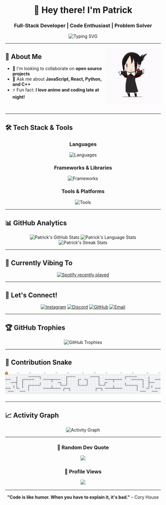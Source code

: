 <div align="center">
  
# 👋 Hey there! I'm Patrick
### Full-Stack Developer | Code Enthusiast | Problem Solver

<img src="https://readme-typing-svg.herokuapp.com?font=Fira+Code&pause=1000&color=9D4EDD&center=true&vCenter=true&width=435&lines=Welcome+to+my+GitHub+profile!;Full-Stack+Developer;Always+learning+new+things;Building+awesome+projects" alt="Typing SVG" />

</div>

---

<img align="right" height="180" src="https://github.com/Patricklumowa/Patricklumowa/blob/main/kaguya-shinomiya-kaguya-shinomiya-dance.gif" alt="Animated character" />

## 🚀 About Me

- 👯 I'm looking to collaborate on **open source projects**
- 💬 Ask me about **JavaScript, React, Python, and C++**
- ⚡ Fun fact: **I love anime and coding late at night!**

<br clear="right"/>

---

## 🛠️ Tech Stack & Tools

<div align="center">

### Languages
<img src="https://skillicons.dev/icons?i=js,ts,python,cs,html,css,cpp" alt="Languages" />

### Frameworks & Libraries
<img src="https://skillicons.dev/icons?i=react,nodejs,nextjs" alt="Frameworks" />

### Tools & Platforms
<img src="https://skillicons.dev/icons?i=git,github,vscode,vercel" alt="Tools" />

</div>

---

## 📊 GitHub Analytics

<div align="center">
  <img height="180em" src="https://github-readme-stats.vercel.app/api?username=Patricklumowa&show_icons=true&theme=tokyonight&include_all_commits=true&count_private=true&hide_border=true" alt="Patrick's GitHub Stats" />
  <img height="180em" src="https://github-readme-stats.vercel.app/api/top-langs/?username=Patricklumowa&layout=compact&theme=tokyonight&hide_border=true&langs_count=8" alt="Patrick's Language Stats" />
</div>

<div align="center">
  <img src="https://github-readme-streak-stats.herokuapp.com/?user=Patricklumowa&theme=tokyonight&hide_border=true" alt="Patrick's Streak Stats" />
</div>

---

## 🎵 Currently Vibing To

<div align="center">
  <a href="https://open.spotify.com/user/mvdaa4s51fmj0us2cb50ce7v1">
    <img src="https://spotify-recently-played-readme.vercel.app/api?user=mvdaa4s51fmj0us2cb50ce7v1&count=5&unique=true" alt="Spotify recently played" />
  </a>
</div>

---

## 🤝 Let's Connect!

<div align="center">
  
[![Instagram](https://img.shields.io/badge/Instagram-E4405F?style=for-the-badge&logo=instagram&logoColor=white)](https://www.instagram.com/_lilzh4o/)
[![Discord](https://img.shields.io/badge/Discord-5865F2?style=for-the-badge&logo=discord&logoColor=white)](https://discord.com/users/__patricius___34809)
[![GitHub](https://img.shields.io/badge/GitHub-100000?style=for-the-badge&logo=github&logoColor=white)](https://github.com/Patricklumowa)
[![Email](https://img.shields.io/badge/Email-D14836?style=for-the-badge&logo=gmail&logoColor=white)](mailto:your.email@example.com)

</div>

---

## 🏆 GitHub Trophies

<div align="center">
  <img src="https://github-profile-trophy.vercel.app/?username=Patricklumowa&theme=tokyonight&no-frame=true&no-bg=false&margin-w=4&row=1" alt="GitHub Trophies" />
</div>

---

## 🐍 Contribution Snake

<picture>
  <source media="(prefers-color-scheme: dark)" srcset="https://raw.githubusercontent.com/Patricklumowa/Patricklumowa/output/pacman-contribution-graph-dark.svg">
  <source media="(prefers-color-scheme: light)" srcset="https://raw.githubusercontent.com/Patricklumowa/Patricklumowa/output/pacman-contribution-graph.svg">
  <img alt="Pac-Man contribution graph" src="https://raw.githubusercontent.com/Patricklumowa/Patricklumowa/output/pacman-contribution-graph.svg">
</picture>

---

## 📈 Activity Graph

<div align="center">
  <img src="https://github-readme-activity-graph.vercel.app/graph?username=Patricklumowa&theme=tokyo-night&hide_border=true" alt="Activity Graph" />
</div>

---

<div align="center">
  
### 💭 Random Dev Quote
![](https://quotes-github-readme.vercel.app/api?type=horizontal&theme=tokyonight)

### 👀 Profile Views
![](https://komarev.com/ghpvc/?username=Patricklumowa&color=blueviolet&style=flat-square&label=Profile+Views)

---

**"Code is like humor. When you have to explain it, it's bad."** – Cory House

</div>
